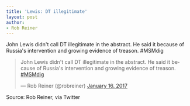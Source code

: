 ```yaml
---
title: 'Lewis: DT illegitimate'
layout: post
author:
- Rob Reiner
---
```


John Lewis didn't call DT illegitimate in the abstract. He said it because of Russia's intervention and growing evidence of treason. #MSMdig

<blockquote class="twitter-tweet"><p lang="en" dir="ltr">John Lewis didn't call DT illegitimate in the abstract. He said it because of Russia's intervention and growing evidence of treason. <a href="https://twitter.com/hashtag/MSMdig?src=hash&amp;ref_src=twsrc%5Etfw">#MSMdig</a></p>&mdash; Rob Reiner (@robreiner) <a href="https://twitter.com/robreiner/status/821045430209216512?ref_src=twsrc%5Etfw">January 16, 2017</a></blockquote> <script async src="https://platform.twitter.com/widgets.js" charset="utf-8"></script>

Source: Rob Reiner, via Twitter

